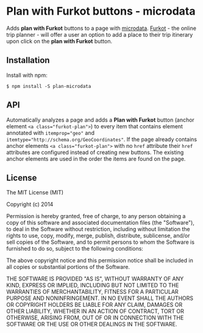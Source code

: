 
# Plan with Furkot buttons - microdata

  Adds **plan with Furkot** buttons to a page with [microdata]. [Furkot] - the online trip planner - will offer a user an option to add a place to their trip itinerary upon click on the **plan with Furkot** button.

## Installation

  Install with npm:

    $ npm install -S plan-microdata

## API

  Automatically analyzes a page and adds a **Plan with Furkot** button (anchor element `<a class="furkot-plan">`) to every item that contains element annotated with `itemprop="geo"` and `itemtype="http://schema.org/GeoCoordinates"`. If the page already contains anchor elements `<a class="furkot-plan">` with no `href` attribute their `href` attributes are configured instead of creating new buttons. The existing anchor elements are used in the order the items are found on the page.

## License

  The MIT License (MIT)

  Copyright (c) 2014 <copyright holders>

  Permission is hereby granted, free of charge, to any person obtaining a copy
  of this software and associated documentation files (the "Software"), to deal
  in the Software without restriction, including without limitation the rights
  to use, copy, modify, merge, publish, distribute, sublicense, and/or sell
  copies of the Software, and to permit persons to whom the Software is
  furnished to do so, subject to the following conditions:

  The above copyright notice and this permission notice shall be included in
  all copies or substantial portions of the Software.

  THE SOFTWARE IS PROVIDED "AS IS", WITHOUT WARRANTY OF ANY KIND, EXPRESS OR
  IMPLIED, INCLUDING BUT NOT LIMITED TO THE WARRANTIES OF MERCHANTABILITY,
  FITNESS FOR A PARTICULAR PURPOSE AND NONINFRINGEMENT. IN NO EVENT SHALL THE
  AUTHORS OR COPYRIGHT HOLDERS BE LIABLE FOR ANY CLAIM, DAMAGES OR OTHER
  LIABILITY, WHETHER IN AN ACTION OF CONTRACT, TORT OR OTHERWISE, ARISING FROM,
  OUT OF OR IN CONNECTION WITH THE SOFTWARE OR THE USE OR OTHER DEALINGS IN
  THE SOFTWARE.

[Furkot]: https://trips.furkot.com
[microdata]: http://en.wikipedia.org/wiki/Microdata_(HTML)
